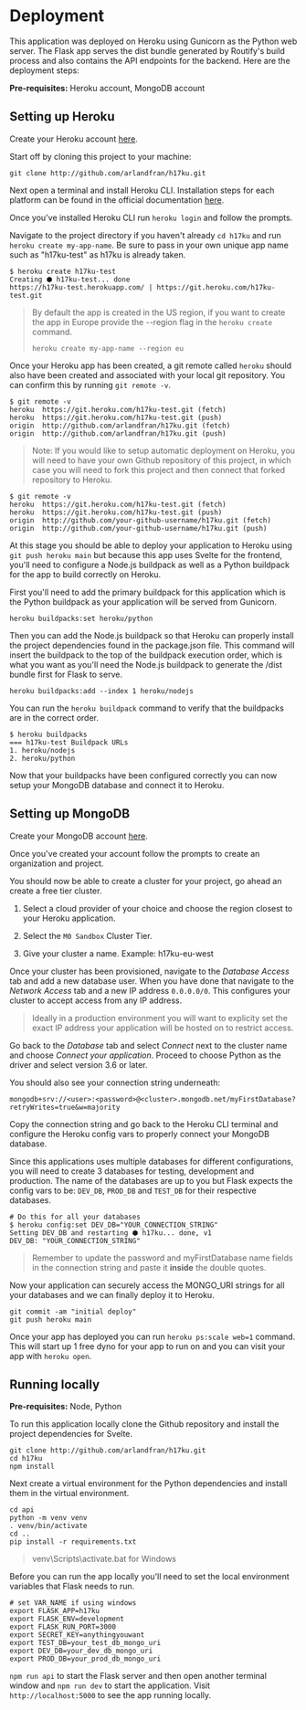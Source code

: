 # Deployment

This application was deployed on Heroku using Gunicorn as the Python web server. The Flask app serves the dist bundle generated by Routify's build process and also contains the API endpoints for the backend. Here are the deployment steps:

**Pre-requisites:** Heroku account, MongoDB account

## Setting up Heroku

Create your Heroku account [here](https://signup.heroku.com/login).

Start off by cloning this project to your machine:

```Shell
git clone http://github.com/arlandfran/h17ku.git
```

Next open a terminal and install Heroku CLI. Installation steps for each platform can be found in the official documentation [here](https://devcenter.heroku.com/articles/heroku-cli).

Once you've installed Heroku CLI run `heroku login` and follow the prompts.

Navigate to the project directory if you haven't already `cd h17ku` and run `heroku create my-app-name`. Be sure to pass in your own unique app name such as "h17ku-test" as h17ku is already taken.

```Shell
$ heroku create h17ku-test
Creating ⬢ h17ku-test... done
https://h17ku-test.herokuapp.com/ | https://git.heroku.com/h17ku-test.git
```

> By default the app is created in the US region, if you want to create the app in Europe provide the --region flag in the `heroku create` command.
>
> ```Shell
> heroku create my-app-name --region eu
> ```

Once your Heroku app has been created, a git remote called `heroku` should also have been created and associated with your local git repository. You can confirm this by running `git remote -v`.

```Shell
$ git remote -v
heroku  https://git.heroku.com/h17ku-test.git (fetch)
heroku  https://git.heroku.com/h17ku-test.git (push)
origin  http://github.com/arlandfran/h17ku.git (fetch)
origin  http://github.com/arlandfran/h17ku.git (push)
```

> Note: If you would like to setup automatic deployment on Heroku, you will need to have your own Github repository of this project, in which case you will need to fork this project and then connect that forked repository to Heroku.

```Shell
$ git remote -v
heroku  https://git.heroku.com/h17ku-test.git (fetch)
heroku  https://git.heroku.com/h17ku-test.git (push)
origin  http://github.com/your-github-username/h17ku.git (fetch)
origin  http://github.com/your-github-username/h17ku.git (push)
```

At this stage you should be able to deploy your application to Heroku using `git push heroku main` but because this app uses Svelte for the frontend, you'll need to configure a Node.js buildpack as well as a Python buildpack for the app to build correctly on Heroku.

First you'll need to add the primary buildpack for this application which is the Python buildpack as your application will be served from Gunicorn.

```Shell
heroku buildpacks:set heroku/python
```

Then you can add the Node.js buildpack so that Heroku can properly install the project dependencies found in the package.json file. This command will insert the buildpack to the top of the buildpack execution order, which is what you want as you'll need the Node.js buildpack to generate the /dist bundle first for Flask to serve.

```Shell
heroku buildpacks:add --index 1 heroku/nodejs
```

You can run the `heroku buildpack` command to verify that the buildpacks are in the correct order.

```Shell
$ heroku buildpacks
=== h17ku-test Buildpack URLs
1. heroku/nodejs
2. heroku/python
```

Now that your buildpacks have been configured correctly you can now setup your MongoDB database and connect it to Heroku.

## Setting up MongoDB

Create your MongoDB account [here](https://account.mongodb.com/account/register).

Once you've created your account follow the prompts to create an organization and project.

You should now be able to create a cluster for your project, go ahead an create a free tier cluster.

1. Select a cloud provider of your choice and choose the region closest to your Heroku application.

2. Select the `M0 Sandbox` Cluster Tier.

3. Give your cluster a name. Example: h17ku-eu-west

Once your cluster has been provisioned, navigate to the _Database Access_ tab and add a new database user. When you have done that navigate to the _Network Access_ tab and a new IP address `0.0.0.0/0`. This configures your cluster to accept access from any IP address.

> Ideally in a production environment you will want to explicity set the exact IP address your application will be hosted on to restrict access.

Go back to the _Database_ tab and select _Connect_ next to the cluster name and choose _Connect your application_. Proceed to choose Python as the driver and select version 3.6 or later.

You should also see your connection string underneath:

`mongodb+srv://<user>:<password>@<cluster>.mongodb.net/myFirstDatabase?retryWrites=true&w=majority`

Copy the connection string and go back to the Heroku CLI terminal and configure the Heroku config vars to properly connect your MongoDB database.

Since this applications uses multiple databases for different configurations, you will need to create 3 databases for testing, development and production. The name of the databases are up to you but Flask expects the config vars to be: `DEV_DB`, `PROD_DB` and `TEST_DB` for their respective databases.

```Shell
# Do this for all your databases
$ heroku config:set DEV_DB="YOUR_CONNECTION_STRING"
Setting DEV_DB and restarting ⬢ h17ku... done, v1
DEV_DB: "YOUR_CONNECTION_STRING"
```

> Remember to update the password and myFirstDatabase name fields in the connection string and paste it **inside** the double quotes.

Now your application can securely access the MONGO_URI strings for all your databases and we can finally deploy it to Heroku.

```Shell
git commit -am "initial deploy"
git push heroku main
```

Once your app has deployed you can run `heroku ps:scale web=1` command. This will start up 1 free dyno for your app to run on and you can visit your app with `heroku open`.

## Running locally

**Pre-requisites:** Node, Python

To run this application locally clone the Github repository and install the project dependencies for Svelte.

```Shell
git clone http://github.com/arlandfran/h17ku.git
cd h17ku
npm install
```

Next create a virtual environment for the Python dependencies and install them in the virtual environment.

```Shell
cd api
python -m venv venv
. venv/bin/activate
cd ..
pip install -r requirements.txt
```

> venv\Scripts\activate.bat for Windows

Before you can run the app locally you'll need to set the local environment variables that Flask needs to run.

```Shell
# set VAR_NAME if using windows
export FLASK_APP=h17ku
export FLASK_ENV=development
export FLASK_RUN_PORT=3000
export SECRET_KEY=anythingyouwant
export TEST_DB=your_test_db_mongo_uri
export DEV_DB=your_dev_db_mongo_uri
export PROD_DB=your_prod_db_mongo_uri
```

`npm run api` to start the Flask server and then open another terminal window and `npm run dev` to start the application. Visit `http://localhost:5000` to see the app running locally.
